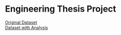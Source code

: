 # Engineering Thesis Project


[Original Dataset](https://hf.co/datasets/otmnmt/original-dataset)
<br />
[Dataset with Analysis](https://hf.co/datasets/otmnmt/dataset-with-analysis)
